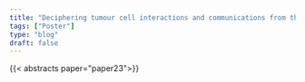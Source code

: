 ```yaml
---
title: "Deciphering tumour cell interactions and communications from the gene expression profiles of single cells RNA sequencing data"
tags: ["Poster"]
type: "blog"
draft: false
---
```


{{< abstracts paper="paper23">}}


